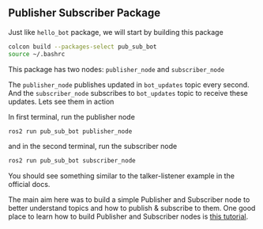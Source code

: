 ## Publisher Subscriber Package

Just like `hello_bot` package, we will start by building this package

```bash
colcon build --packages-select pub_sub_bot
source ~/.bashrc
```

This package has two nodes: `publisher_node` and `subscriber_node`

The `publisher_node` publishes updated in `bot_updates` topic every second. And the `subscriber_node` subscribes to `bot_updates` topic to receive these updates. Lets see them in action

In first terminal, run the publisher node
```bash
ros2 run pub_sub_bot publisher_node
```

and in the second terminal, run the subscriber node
```bash
ros2 run pub_sub_bot subscriber_node
```

You should see something similar to the talker-listener example in the official docs. 

The main aim here was to build a simple Publisher and Subscriber node to better understand topics and how to publish & subscribe to them. One good place to learn how to build Publisher and Subscriber nodes is [this tutorial](https://docs.ros.org/en/humble/Tutorials/Beginner-Client-Libraries/Writing-A-Simple-Py-Publisher-And-Subscriber.html).
